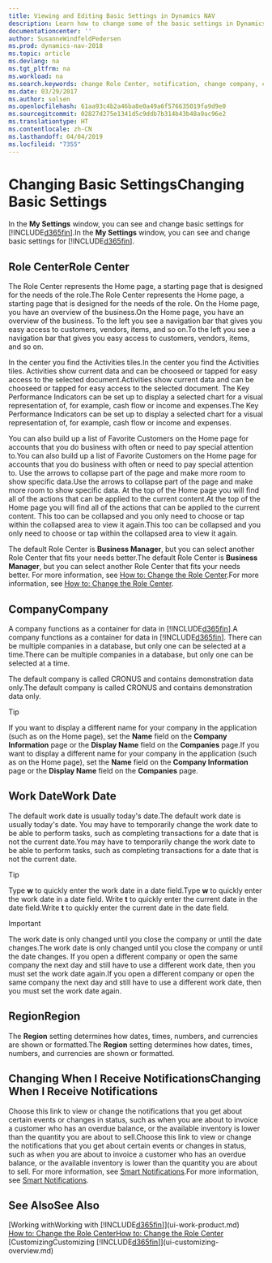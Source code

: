 ```yaml
---
title: Viewing and Editing Basic Settings in Dynamics NAV
description: Learn how to change some of the basic settings in Dynamics NAV, for example, the Role Center, company, or the work date.
documentationcenter: ''
author: SusanneWindfeldPedersen
ms.prod: dynamics-nav-2018
ms.topic: article
ms.devlang: na
ms.tgt_pltfrm: na
ms.workload: na
ms.search.keywords: change Role Center, notification, change company, change work date
ms.date: 03/29/2017
ms.author: solsen
ms.openlocfilehash: 61aa93c4b2a46ba8e0a49a6f576635019fa9d9e0
ms.sourcegitcommit: 02827d275e1341d5c9ddb7b314b43b48a9ac96e2
ms.translationtype: HT
ms.contentlocale: zh-CN
ms.lasthandoff: 04/04/2019
ms.locfileid: "7355"
---
```

# <a name="changing-basic-settings"></a><span data-ttu-id="d90f2-103">Changing Basic Settings</span><span class="sxs-lookup"><span data-stu-id="d90f2-103">Changing Basic Settings</span></span>
<span data-ttu-id="d90f2-104">In the **My Settings** window, you can see and change basic settings for [!INCLUDE[d365fin](includes/d365fin_md.md)].</span><span class="sxs-lookup"><span data-stu-id="d90f2-104">In the **My Settings** window, you can see and change basic settings for [!INCLUDE[d365fin](includes/d365fin_md.md)].</span></span>  

## <a name="role-center"></a><span data-ttu-id="d90f2-105">Role Center</span><span class="sxs-lookup"><span data-stu-id="d90f2-105">Role Center</span></span>
<span data-ttu-id="d90f2-106">The Role Center represents the Home page, a starting page that is designed for the needs of the role.</span><span class="sxs-lookup"><span data-stu-id="d90f2-106">The Role Center represents the Home page, a starting page that is designed for the needs of the role.</span></span> <span data-ttu-id="d90f2-107">On the Home page, you have an overview of the business.</span><span class="sxs-lookup"><span data-stu-id="d90f2-107">On the Home page, you have an overview of the business.</span></span> <span data-ttu-id="d90f2-108">To the left you see a navigation bar that gives you easy access to customers, vendors, items, and so on.</span><span class="sxs-lookup"><span data-stu-id="d90f2-108">To the left you see a navigation bar that gives you easy access to customers, vendors, items, and so on.</span></span>

<span data-ttu-id="d90f2-109">In the center you find the Activities tiles.</span><span class="sxs-lookup"><span data-stu-id="d90f2-109">In the center you find the Activities tiles.</span></span> <span data-ttu-id="d90f2-110">Activities show current data and can be chooseed or tapped for easy access to the selected document.</span><span class="sxs-lookup"><span data-stu-id="d90f2-110">Activities show current data and can be chooseed or tapped for easy access to the selected document.</span></span> <span data-ttu-id="d90f2-111">The Key Performance Indicators can be set up to display a selected chart for a visual representation of, for example, cash flow or income and expenses.</span><span class="sxs-lookup"><span data-stu-id="d90f2-111">The Key Performance Indicators can be set up to display a selected chart for a visual representation of, for example, cash flow or income and expenses.</span></span>

<span data-ttu-id="d90f2-112">You can also build up a list of Favorite Customers on the Home page for accounts that you do business with often or need to pay special attention to.</span><span class="sxs-lookup"><span data-stu-id="d90f2-112">You can also build up a list of Favorite Customers on the Home page for accounts that you do business with often or need to pay special attention to.</span></span> <span data-ttu-id="d90f2-113">Use the arrows to collapse part of the page and make more room to show specific data.</span><span class="sxs-lookup"><span data-stu-id="d90f2-113">Use the arrows to collapse part of the page and make more room to show specific data.</span></span> <span data-ttu-id="d90f2-114">At the top of the Home page you will find all of the actions that can be applied to the current content.</span><span class="sxs-lookup"><span data-stu-id="d90f2-114">At the top of the Home page you will find all of the actions that can be applied to the current content.</span></span> <span data-ttu-id="d90f2-115">This too can be collapsed and you only need to choose or tap within the collapsed area to view it again.</span><span class="sxs-lookup"><span data-stu-id="d90f2-115">This too can be collapsed and you only need to choose or tap within the collapsed area to view it again.</span></span>

<span data-ttu-id="d90f2-116">The default Role Center is **Business Manager**, but you can select another Role Center that fits your needs better.</span><span class="sxs-lookup"><span data-stu-id="d90f2-116">The default Role Center is **Business Manager**, but you can select another Role Center that fits your needs better.</span></span> <span data-ttu-id="d90f2-117">For more information, see [How to: Change the Role Center](change-role.md).</span><span class="sxs-lookup"><span data-stu-id="d90f2-117">For more information, see [How to: Change the Role Center](change-role.md).</span></span>

## <a name="company"></a><span data-ttu-id="d90f2-118">Company</span><span class="sxs-lookup"><span data-stu-id="d90f2-118">Company</span></span>
<span data-ttu-id="d90f2-119">A company functions as a container for data in [!INCLUDE[d365fin](includes/d365fin_md.md)].</span><span class="sxs-lookup"><span data-stu-id="d90f2-119">A company functions as a container for data in [!INCLUDE[d365fin](includes/d365fin_md.md)].</span></span> <span data-ttu-id="d90f2-120">There can be multiple companies in a database, but only one can be selected at a time.</span><span class="sxs-lookup"><span data-stu-id="d90f2-120">There can be multiple companies in a database, but only one can be selected at a time.</span></span>

<span data-ttu-id="d90f2-121">The default company is called CRONUS and contains demonstration data only.</span><span class="sxs-lookup"><span data-stu-id="d90f2-121">The default company is called CRONUS and contains demonstration data only.</span></span>

> [!TIP]  
>   <span data-ttu-id="d90f2-122">If you want to display a different name for your company in the application (such as on the Home page), set the **Name** field on the **Company Information** page or the **Display Name** field on the **Companies** page.</span><span class="sxs-lookup"><span data-stu-id="d90f2-122">If you want to display a different name for your company in the application (such as on the Home page), set the **Name** field on the **Company Information** page or the **Display Name** field on the **Companies** page.</span></span>  

## <a name="work-date"></a><span data-ttu-id="d90f2-123">Work Date</span><span class="sxs-lookup"><span data-stu-id="d90f2-123">Work Date</span></span>
<span data-ttu-id="d90f2-124">The default work date is usually today's date.</span><span class="sxs-lookup"><span data-stu-id="d90f2-124">The default work date is usually today's date.</span></span> <span data-ttu-id="d90f2-125">You may have to temporarily change the work date to be able to perform tasks, such as completing transactions for a date that is not the current date.</span><span class="sxs-lookup"><span data-stu-id="d90f2-125">You may have to temporarily change the work date to be able to perform tasks, such as completing transactions for a date that is not the current date.</span></span>

> [!TIP]  
>   <span data-ttu-id="d90f2-126">Type **w** to quickly enter the work date in a date field.</span><span class="sxs-lookup"><span data-stu-id="d90f2-126">Type **w** to quickly enter the work date in a date field.</span></span> <span data-ttu-id="d90f2-127">Write **t** to quickly enter the current date in the date field.</span><span class="sxs-lookup"><span data-stu-id="d90f2-127">Write **t** to quickly enter the current date in the date field.</span></span>

> [!IMPORTANT]  
>   <span data-ttu-id="d90f2-128">The work date is only changed until you close the company or until the date changes.</span><span class="sxs-lookup"><span data-stu-id="d90f2-128">The work date is only changed until you close the company or until the date changes.</span></span> <span data-ttu-id="d90f2-129">If you open a different company or open the same company the next day and still have to use a different work date, then you must set the work date again.</span><span class="sxs-lookup"><span data-stu-id="d90f2-129">If you open a different company or open the same company the next day and still have to use a different work date, then you must set the work date again.</span></span>

## <a name="region"></a><span data-ttu-id="d90f2-130">Region</span><span class="sxs-lookup"><span data-stu-id="d90f2-130">Region</span></span>
<span data-ttu-id="d90f2-131">The **Region** setting determines how dates, times, numbers, and currencies are shown or formatted.</span><span class="sxs-lookup"><span data-stu-id="d90f2-131">The **Region** setting determines how dates, times, numbers, and currencies are shown or formatted.</span></span>   

## <a name="changing-when-i-receive-notifications"></a><span data-ttu-id="d90f2-132">Changing When I Receive Notifications</span><span class="sxs-lookup"><span data-stu-id="d90f2-132">Changing When I Receive Notifications</span></span>
<span data-ttu-id="d90f2-133">Choose this link to view or change the notifications that you get about certain events or changes in status, such as when you are about to invoice a customer who has an overdue balance, or the available inventory is lower than the quantity you are about to sell.</span><span class="sxs-lookup"><span data-stu-id="d90f2-133">Choose this link to view or change the notifications that you get about certain events or changes in status, such as when you are about to invoice a customer who has an overdue balance, or the available inventory is lower than the quantity you are about to sell.</span></span> <span data-ttu-id="d90f2-134">For more information, see [Smart Notifications](ui-smart-notifications.md).</span><span class="sxs-lookup"><span data-stu-id="d90f2-134">For more information, see [Smart Notifications](ui-smart-notifications.md).</span></span>

## <a name="see-also"></a><span data-ttu-id="d90f2-135">See Also</span><span class="sxs-lookup"><span data-stu-id="d90f2-135">See Also</span></span>
[<span data-ttu-id="d90f2-136">Working with</span><span class="sxs-lookup"><span data-stu-id="d90f2-136">Working with</span></span> [!INCLUDE[d365fin](includes/d365fin_md.md)]](ui-work-product.md)  
[<span data-ttu-id="d90f2-137">How to: Change the Role Center</span><span class="sxs-lookup"><span data-stu-id="d90f2-137">How to: Change the Role Center</span></span>](change-role.md)  
[<span data-ttu-id="d90f2-138">Customizing</span><span class="sxs-lookup"><span data-stu-id="d90f2-138">Customizing</span></span> [!INCLUDE[d365fin](includes/d365fin_md.md)]](ui-customizing-overview.md)  
